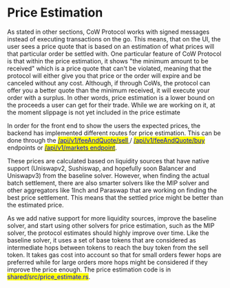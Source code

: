 # Price Estimation

As stated in other sections, CoW Protocol works with signed messages instead of executing transactions on the go. This means, that on the UI, the user sees a price quote that is based on an estimation of what prices will that particular order be settled with. One particular feature of CoW Protocol is that within the price estimation, it shows "the minimum amount to be received" which is a price quote that can't be violated, meaning that the protocol will either give you that price or the order will expire and be canceled without any cost. Although, if through CoWs, the protocol can offer you a better quote than the minimum received, it will execute your order with a surplus. In other words, price estimation is a lower bound on the proceeds a user can get for their trade. While we are working on it, at the moment slippage is not yet included in the price estimate

In order for the front end to show the users the expected prices, the backend has implemented different routes for price estimation. This can be done through the [<mark style="color:blue;">/api/v1/feeAndQuote/sell</mark> ](https://api.cow.fi/docs/#default/get\_api\_v1\_feeAndQuote\_sell)/ [<mark style="color:blue;">/api/v1/feeAndQuote/buy</mark>](https://api.cow.fi/docs/#default/get\_api\_v1\_feeAndQuote\_buy) endpoints or [<mark style="color:blue;">/api/v1/markets endpoint</mark>](https://api.cow.fi/docs/#/default/get\_api\_v1\_markets\_\_baseToken\_\_\_quoteToken\_\_\_kind\_\_\_amount\_).

These prices are calculated based on liquidity sources that have native support (Uniswapv2, Sushiswap, and hopefully soon Balancer and Uniswapv3) from the baseline solver. However, when finding the actual batch settlement, there are also smarter solvers like the MIP solver and other aggregators like 1Inch and Paraswap that are working on finding the best price settlement. This means that the settled price might be better than the estimated price.

As we add native support for more liquidity sources, improve the baseline solver, and start using other solvers for price estimation, such as the MIP solver, the protocol estimates should highly improve over time. Like the baseline solver, it uses a set of base tokens that are considered as intermediate hops between tokens to reach the buy token from the sell token. It takes gas cost into account so that for small orders fewer hops are preferred while for large orders more hops might be considered if they improve the price enough. The price estimation code is in <mark style="color:blue;">shared/src/price\_estimate.rs</mark>.
